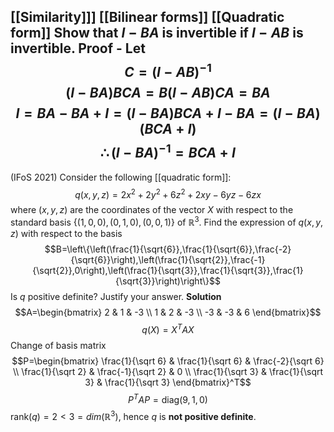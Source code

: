 [[Similarity]]]
[[Bilinear forms]]
[[Quadratic form]]
Show that $I-BA$ is invertible if $I-AB$ is invertible.
Proof -
Let $$C=(I-AB)^{-1}$$
$$(I-BA)BCA=B(I-AB)CA=BA$$
$$I=BA-BA+I=(I-BA)BCA+I-BA=(I-BA)(BCA+I)$$
$$\therefore (I-BA)^{-1}=BCA+I$$
---
(IFoS 2021)
Consider the following [[quadratic form]]: $$q(x,y,z)=2x^2+2y^2+6z^2+2xy-6yz-6zx$$
where $(x,y,z)$ are the coordinates of the vector $X$ with respect to the standard basis $\{(1,0,0),(0,1,0),(0,0,1)\}$ of $\mathbb{R}^3$. Find the expression of $q(x,y,z)$ with respect to the basis $$B=\left\{\left(\frac{1}{\sqrt{6}},\frac{1}{\sqrt{6}},\frac{-2}{\sqrt{6}}\right),\left(\frac{1}{\sqrt{2}},\frac{-1}{\sqrt{2}},0\right),\left(\frac{1}{\sqrt{3}},\frac{1}{\sqrt{3}},\frac{1}{\sqrt{3}}\right)\right\}$$
Is $q$ positive definite? Justify your answer.
**Solution**
$$A=\begin{bmatrix}
2 & 1 & -3 \\
1 & 2 & -3 \\
-3 & -3 & 6
\end{bmatrix}$$
$$q(X)=X^T A X$$
Change of basis matrix $$P=\begin{bmatrix}  
\frac{1}{\sqrt 6} & \frac{1}{\sqrt 6} & \frac{-2}{\sqrt 6} \\
\frac{1}{\sqrt 2} & \frac{-1}{\sqrt 2} & 0 \\
\frac{1}{\sqrt 3} & \frac{1}{\sqrt 3} & \frac{1}{\sqrt 3}
\end{bmatrix}^T$$
$$P^TAP=\text{diag}(9,1,0)$$
$\text{rank}(q)=2<3=dim(\mathbb{R}^3)$, hence $q$ is **not positive definite**.